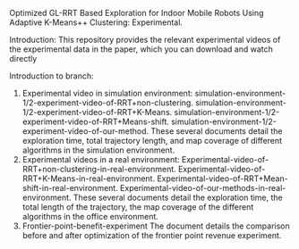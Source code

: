 Optimized GL-RRT Based Exploration for Indoor Mobile Robots Using Adaptive K-Means++ Clustering: Experimental.

Introduction:
  This repository provides the relevant experimental videos of the experimental data in the paper, which you can download and watch directly

Introduction to branch:
   1. Experimental video in simulation environment:
     simulation-environment-1/2-experiment-video-of-RRT+non-clustering.
     simulation-environment-1/2-experiment-video-of-RRT+K-Means.
     simulation-environment-1/2-experiment-video-of-RRT+Means-shift.
     simulation-environment-1/2-experiment-video-of-our-method.
   These several documents detail the exploration time, total trajectory length, and map coverage of different algorithms in the simulation environment.
   2. Experimental videos in a real environment:
     Experimental-video-of-RRT+non-clustering-in-real-environment.
     Experimental-video-of-RRT+K-Means-in-real-environment.
     Experimental-video-of-RRT+Mean-shift-in-real-environment.
     Experimental-video-of-our-methods-in-real-environment.
   These several documents detail the exploration time, the total length of the trajectory, the map coverage of the different algorithms in the office environment.
   3. Frontier-point-benefit-experiment
   The document details the comparison before and after optimization of the frontier point revenue experiment.
